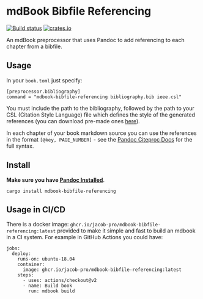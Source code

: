 # mdBook Bibfile Referencing

[![Build status](https://github.com/jacob-pro/mdbook-bibfile-referencing/actions/workflows/rust.yml/badge.svg)](https://github.com/jacob-pro/mdbook-bibfile-referencing/actions)
[![crates.io](https://img.shields.io/crates/v/mdbook-bibfile-referencing.svg)](https://crates.io/crates/mdbook-bibfile-referencing)

An mdBook preprocessor that uses Pandoc to add referencing to each chapter from a bibfile.

## Usage

In your `book.toml` just specify:

```
[preprocessor.bibliography]
command = "mdbook-bibfile-referencing bibliography.bib ieee.csl"
```

You must include the path to the bibliography, followed by the path to your CSL (Citation Style Language) file
which defines the style of the generated references 
(you can download pre-made ones [here](https://github.com/citation-style-language/styles)).

In each chapter of your book markdown source you can use the references in the format `[@key, PAGE_NUMBER]` -
see the [Pandoc Citeproc Docs](https://pandoc.org/demo/example19/Extension-citations.html) for the full syntax.

## Install

**Make sure you have [Pandoc Installed](https://pandoc.org/installing.html)**.

```
cargo install mdbook-bibfile-referencing
```

## Usage in CI/CD

There is a docker image: `ghcr.io/jacob-pro/mdbook-bibfile-referencing:latest` provided to make it simple and fast to 
build an mdbook in a CI system. For example in GitHub Actions you could have:

```
jobs:
  deploy:
    runs-on: ubuntu-18.04
    container:
      image: ghcr.io/jacob-pro/mdbook-bibfile-referencing:latest
    steps:
      - uses: actions/checkout@v2
      - name: Build book
        run: mdbook build
```
